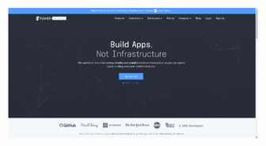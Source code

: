 <!-- .slide: data-background="resources/pusher4.png" data-state="dim" -->

![SendGrid](resources/pusher4.png)
